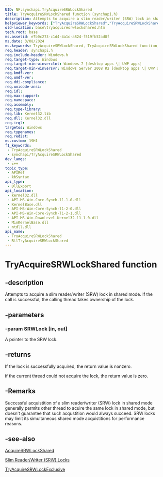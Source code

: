```yaml
---
UID: NF:synchapi.TryAcquireSRWLockShared
title: TryAcquireSRWLockShared function (synchapi.h)
description: Attempts to acquire a slim reader/writer (SRW) lock in shared mode. If the call is successful, the calling thread takes ownership of the lock.
helpviewer_keywords: ["TryAcquireSRWLockShared","TryAcquireSRWLockShared function","base.tryacquiresrwlockshared","synchapi/TryAcquireSRWLockShared","winbase/TryAcquireSRWLockShared"]
old-location: base\tryacquiresrwlockshared.htm
tech.root: base
ms.assetid: e7b0c273-c1d4-4a1c-a824-f519fb52ad8f
ms.date: 3/08/2024
ms.keywords: TryAcquireSRWLockShared, TryAcquireSRWLockShared function, base.tryacquiresrwlockshared, synchapi/TryAcquireSRWLockShared, winbase/TryAcquireSRWLockShared
req.header: synchapi.h
req.include-header: Windows.h
req.target-type: Windows
req.target-min-winverclnt: Windows 7 [desktop apps \| UWP apps]
req.target-min-winversvr: Windows Server 2008 R2 [desktop apps \| UWP apps]
req.kmdf-ver: 
req.umdf-ver: 
req.ddi-compliance: 
req.unicode-ansi: 
req.idl: 
req.max-support: 
req.namespace: 
req.assembly: 
req.type-library: 
req.lib: Kernel32.lib
req.dll: Kernel32.dll
req.irql: 
targetos: Windows
req.typenames: 
req.redist: 
ms.custom: 19H1
f1_keywords:
 - TryAcquireSRWLockShared
 - synchapi/TryAcquireSRWLockShared
dev_langs:
 - c++
topic_type:
 - APIRef
 - kbSyntax
api_type:
 - DllExport
api_location:
 - kernel32.dll
 - API-MS-Win-Core-Synch-l1-1-0.dll
 - KernelBase.dll
 - API-MS-Win-Core-Synch-l1-2-0.dll
 - API-MS-Win-Core-Synch-l1-2-1.dll
 - API-MS-Win-DownLevel-Kernel32-l1-1-0.dll
 - MinKernelBase.dll
 - ntdll.dll
api_name:
 - TryAcquireSRWLockShared
 - RtlTryAcquireSRWLockShared
---
```


# TryAcquireSRWLockShared function


## -description

Attempts to acquire a slim reader/writer (SRW) lock in shared mode. If the call is successful, the calling thread takes ownership of the lock.

## -parameters

### -param SRWLock [in, out]

A pointer to the SRW lock.

## -returns

If the lock is successfully acquired, the return value is nonzero.

if the current thread could not acquire the lock, the return value is zero.

## -Remarks

Successful acquistition of a slim reader/writer (SRW) lock in shared mode generally permits other thread to acuire the same lock in shared mode, but doesn't guarantee that such acqustition would always succeed. SRW locks may limit its simultaneous shared mode acquistitions for performance reasons.

## -see-also

<a href="/windows/desktop/api/synchapi/nf-synchapi-acquiresrwlockshared">AcquireSRWLockShared</a>



<a href="/windows/desktop/Sync/slim-reader-writer--srw--locks">Slim Reader/Writer (SRW) Locks</a>



<a href="/windows/desktop/api/synchapi/nf-synchapi-tryacquiresrwlockexclusive">TryAcquireSRWLockExclusive</a>
